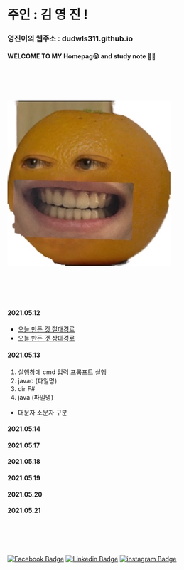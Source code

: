 

# 주인 : 김 영 진 !

### 영진이의 웹주소 : dudwls311.github.io     

#### WELCOME TO MY Homepag😜 and study note 📖📕

<br><br>




# ![](KakaoTalk_20210512_225601355.jpg)


<br><br><br>


#### 2021.05.12 

- [오늘 만든 것 절대경로](./test.md)
- [오늘 만든 것 상대경로](test.md)

#### 2021.05.13
1. 실행창에 cmd 입력 프롬프트 실행 
2. javac (파일명) 
3. dir F#
4. java (파일명)
  * 대문자 소문자 구분
#### 2021.05.14

#### 2021.05.17

#### 2021.05.18

#### 2021.05.19

#### 2021.05.20

#### 2021.05.21
 
# <br>
 [![Facebook Badge](https://img.shields.io/badge/facebook-1877f2?style=flat-square&logo=facebook&logoColor=white&link=https://www.facebook.com/dhdhgngn)](https://www.facebook.com/dhdhgngn) 
 [![Linkedin Badge](https://img.shields.io/badge/-LinkedIn-blue?style=flat-square&logo=Linkedin&logoColor=white&link=https://www.linkedin.com/in/영진-김-452b1b2113/)](https://www.linkedin.com/in/영진-김-452b1b211/)
 [![instagram Badge](https://img.shields.io/badge/-instagram-pink?style=flat-square&logo=instagram&logoColor=white&link=https://www.instagram.com/0.0_dean/)](https://www.instagram.com/0.0_dean/)

